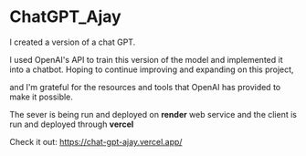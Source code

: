 # ChatGPT_Ajay

I created a version of a chat GPT.

I used OpenAI's API to train this version of the model and implemented it into a chatbot. Hoping to continue improving and expanding on this project,

and I'm grateful for the resources and tools that OpenAI has provided to make it possible.

The sever is being run and deployed on **render** web service and the client is run and deployed through **vercel**

Check it out: https://chat-gpt-ajay.vercel.app/
